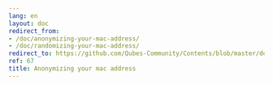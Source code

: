 ```yaml
---
lang: en
layout: doc
redirect_from:
- /doc/anonymizing-your-mac-address/
- /doc/randomizing-your-mac-address/
redirect_to: https://github.com/Qubes-Community/Contents/blob/master/docs/privacy/anonymizing-your-mac-address.md
ref: 67
title: Anonymizing your mac address
---
```

